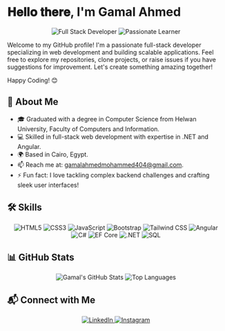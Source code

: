 # 𝐇𝐞𝐥𝐥𝐨 𝐭𝐡𝐞𝐫𝐞, I'm Gamal Ahmed

<div align="center">
  <img src="https://img.shields.io/badge/Full%20Stack%20Developer-%230077B5.svg?&style=flat-square&logo=code&logoColor=white" alt="Full Stack Developer">
  <img src="https://img.shields.io/badge/Passionate%20Learner-%23E4405F.svg?&style=flat-square&logo=book&logoColor=white" alt="Passionate Learner">
</div>

Welcome to my GitHub profile! I'm a passionate full-stack developer specializing in web development and building scalable applications. Feel free to explore my repositories, clone projects, or raise issues if you have suggestions for improvement. Let's create something amazing together!

Happy Coding! 😊

## 🚀 About Me
- 🎓 Graduated with a degree in Computer Science from Helwan University, Faculty of Computers and Information.
- 💻 Skilled in full-stack web development with expertise in .NET and Angular.
- 🌍 Based in Cairo, Egypt.
- 📫 Reach me at: gamalahmedmohammed404@gmail.com.
- ⚡ Fun fact: I love tackling complex backend challenges and crafting sleek user interfaces!

## 🛠️ Skills
<div align="center">
  <img src="https://img.shields.io/badge/HTML5-%23E34F26.svg?&style=flat-square&logo=html5&logoColor=white" alt="HTML5">
  <img src="https://img.shields.io/badge/CSS3-%231572B6.svg?&style=flat-square&logo=css3&logoColor=white" alt="CSS3">
  <img src="https://img.shields.io/badge/JavaScript-%23F7DF1E.svg?&style=flat-square&logo=javascript&logoColor=black" alt="JavaScript">
  <img src="https://img.shields.io/badge/Bootstrap-%237952B3.svg?&style=flat-square&logo=bootstrap&logoColor=white" alt="Bootstrap">
  <img src="https://img.shields.io/badge/Tailwind_CSS-%2306B6D4.svg?&style=flat-square&logo=tailwindcss&logoColor=white" alt="Tailwind CSS">
  <img src="https://img.shields.io/badge/Angular-%23DD0031.svg?&style=flat-square&logo=angular&logoColor=white" alt="Angular">
  <img src="https://img.shields.io/badge/C%23-%23239120.svg?&style=flat-square&logo=csharp&logoColor=white" alt="C#">
  <img src="https://img.shields.io/badge/EF_Core-%23239120.svg?&style=flat-square&logo=dotnet&logoColor=white" alt="EF Core">
  <img src="https://img.shields.io/badge/.NET-%23512BD4.svg?&style=flat-square&logo=dotnet&logoColor=white" alt=".NET">
  <img src="https://img.shields.io/badge/SQL-%2300758F.svg?&style=flat-square&logo=postgresql&logoColor=white" alt="SQL">
</div>

## 📊 GitHub Stats
<div align="center">
  <img src="https://github-readme-stats.vercel.app/api?username=GamalAhmed&show_icons=true&theme=radical" alt="Gamal's GitHub Stats">
  <img src="https://github-readme-stats.vercel.app/api/top-langs/?username=GamalAhmed&layout=compact&theme=radical" alt="Top Languages">
</div>

## 📬 Connect with Me
<div align="center">
  <a href="https://www.linkedin.com/in/gamal-ahmed-55b11722a" target="_blank">
    <img src="https://img.shields.io/badge/LinkedIn-%230077B5.svg?&style=flat-square&logo=linkedin&logoColor=white" alt="LinkedIn">
  </a>
  <a href="https://www.instagram.com/gamall_29" target="_blank">
    <img src="https://img.shields.io/badge/Instagram-%23E4405F.svg?&style=flat-square&logo=instagram&logoColor=white" alt="Instagram">
  </a>
  <a href="https://www.facebook οικο

